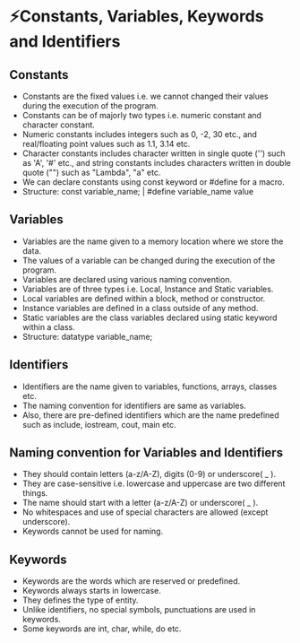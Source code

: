 # ⚡Constants, Variables, Keywords and Identifiers

## Constants

- Constants are the fixed values i.e. we cannot changed their values during the execution of the program.
- Constants can be of majorly two types i.e. numeric constant and character constant.
- Numeric constants includes integers such as 0, -2, 30 etc., and real/floating point values such as 1.1, 3.14 etc.
- Character constants includes character written in single quote ('') such as 'A', '#' etc., and string constants includes characters written in double quote ("") such as "Lambda", "a" etc.
- We can declare constants using const keyword or #define for a macro.
- Structure: const variable_name; | #define variable_name value

## Variables

- Variables are the name given to a memory location where we store the data.
- The values of a variable can be changed during the execution of the program.
- Variables are declared using various naming convention.
- Variables are of three types i.e. Local, Instance and Static variables.
- Local variables are defined within a block, method or constructor.
- Instance variables are defined in a class outside of any method.
- Static variables are the class variables declared using static keyword within a class.
- Structure: datatype variable_name;

## Identifiers

- Identifiers are the name given to variables, functions, arrays, classes etc.
- The naming convention for identifiers are same as variables.
- Also, there are pre-defined identifiers which are the name predefined such as include, iostream, cout, main etc.

## Naming convention for Variables and Identifiers

- They should contain letters (a-z/A-Z), digits (0-9) or underscore( \_ ).
- They are case-sensitive i.e. lowercase and uppercase are two different things.
- The name should start with a letter (a-z/A-Z) or underscore( \_ ).
- No whitespaces and use of special characters are allowed (except underscore).
- Keywords cannot be used for naming.

## Keywords

- Keywords are the words which are reserved or predefined.
- Keywords always starts in lowercase.
- They defines the type of entity.
- Unlike identifiers, no special symbols, punctuations are used in keywords.
- Some keywords are int, char, while, do etc.
